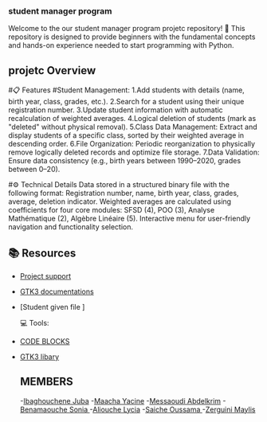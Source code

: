 ### student manager program

Welcome to the our student manager program projetc  repository! 🎉
This repository is designed to provide beginners with the fundamental concepts and hands-on experience needed to start programming with Python.

## projetc Overview

   #📋 Features
#Student Management:
1.Add students with details (name, birth year, class, grades, etc.).
2.Search for a student using their unique registration number.
3.Update student information with automatic recalculation of weighted averages.
4.Logical deletion of students (mark as "deleted" without physical removal).
5.Class Data Management:
  Extract and display students of a specific class, sorted by their weighted average in descending order.
6.File Organization:
  Periodic reorganization to physically remove logically deleted records and optimize file storage.
7.Data Validation:
  Ensure data consistency (e.g., birth years between 1990–2020, grades between 0–20).

  
  #⚙️ Technical Details
Data stored in a structured binary file with the following format:
  Registration number, name, birth year, class, grades, average, deletion indicator.
Weighted averages are calculated using coefficients for four core modules:
SFSD (4), POO (3), Analyse Mathématique (2), Algèbre Linéaire (5).
Interactive menu for user-friendly navigation and functionality selection.



   ## 📚 Resources
 - [Project support](https://drive.google.com/drive/folders/1kRH-65xjDRdSl-Rr6cN5cqEtJ49UBbEj)

 - [GTK3 documentations]([https://docs.python.org/3/library/stdtypes.html#textseq](https://docs.gtk.org/gtk3/))
 - [Student given file ]

   💻 Tools:
 - [CODE BLOCKS]([https://docs.python.org/3/](https://www.codeblocks.org/downloads/))
 - [GTK3 libary](https://www.gtk.org/docs/installations/windows/)



   ## MEMBERS
   
   -[Ibaghouchene Juba]()
   -[Maacha	Yacine]()
   -[Messaoudi Abdelkrim]()
   -[Benamaouche 	Sonia ]()
   -[Aliouche	Lycia]()
   -[Saiche	Oussama ]()
   -[Zerguini	Maylis]()
 

 
